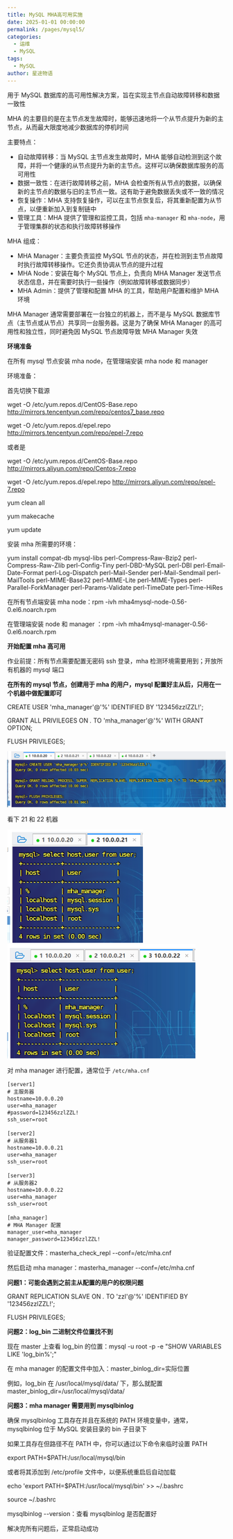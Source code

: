 ```yaml
---
title: MySQL MHA高可用实施
date: 2025-01-01 00:00:00
permalink: /pages/mysql5/
categories:
  - 运维
  - MySQL
tags:
  - MySQL
author: 星途物语
---
```

用于 MySQL 数据库的高可用性解决方案，旨在实现主节点自动故障转移和数据一致性

MHA 的主要目的是在主节点发生故障时，能够迅速地将一个从节点提升为新的主节点，从而最大限度地减少数据库的停机时间

主要特点：

- 自动故障转移：当 MySQL 主节点发生故障时，MHA 能够自动检测到这个故障，并将一个健康的从节点提升为新的主节点。这样可以确保数据库服务的高可用性
- 数据一致性：在进行故障转移之前，MHA 会检查所有从节点的数据，以确保新的主节点的数据与旧的主节点一致。这有助于避免数据丢失或不一致的情况
- 恢复操作：MHA 支持恢复操作，可以在主节点恢复后，将其重新配置为从节点，以便重新加入到复制链中
- 管理工具：MHA 提供了管理和监控工具，包括 `mha-manager` 和 `mha-node`，用于管理集群的状态和执行故障转移操作

MHA 组成：

- MHA Manager：主要负责监控 MySQL 节点的状态，并在检测到主节点故障时执行故障转移操作。它还负责协调从节点的提升过程
- MHA Node：安装在每个 MySQL 节点上，负责向 MHA Manager 发送节点状态信息，并在需要时执行一些操作（例如故障转移或数据同步）
- MHA Admin：提供了管理和配置 MHA 的工具，帮助用户配置和维护 MHA 环境

MHA Manager 通常需要部署在一台独立的机器上，而不是与 MySQL 数据库节点（主节点或从节点）共享同一台服务器。这是为了确保 MHA Manager 的高可用性和独立性，同时避免因 MySQL 节点故障导致 MHA Manager 失效

**环境准备**

在所有 mysql 节点安装 mha node，在管理端安装 mha node 和 manager

环境准备：

首先切换下载源

wget -O /etc/yum.repos.d/CentOS-Base.repo http://mirrors.tencentyun.com/repo/centos7_base.repo

wget -O /etc/yum.repos.d/epel.repo http://mirrors.tencentyun.com/repo/epel-7.repo

或者是

wget -O /etc/yum.repos.d/CentOS-Base.repo http://mirrors.aliyun.com/repo/Centos-7.repo

wget -O /etc/yum.repos.d/epel.repo http://mirrors.aliyun.com/repo/epel-7.repo

yum clean all

yum makecache

yum update

安装 mha 所需要的环境：

yum install compat-db mysql-libs perl-Compress-Raw-Bzip2 perl-Compress-Raw-Zlib perl-Config-Tiny perl-DBD-MySQL perl-DBI perl-Email-Date-Format perl-Log-Dispatch perl-Mail-Sender perl-Mail-Sendmail perl-MailTools perl-MIME-Base32 perl-MIME-Lite perl-MIME-Types perl-Parallel-ForkManager perl-Params-Validate perl-TimeDate perl-Time-HiRes

在所有节点端安装 mha node：rpm -ivh mha4mysql-node-0.56-0.el6.noarch.rpm

在管理端安装 node 和 manager ：rpm -ivh mha4mysql-manager-0.56-0.el6.noarch.rpm

**开始配置 mha 高可用**

作业前提：所有节点需要配置无密码 ssh 登录，mha 检测环境需要用到；开放所有机器的 mysql 端口

**在所有的 mysql 节点，创建用于 mha 的用户，mysql 配置好主从后，只用在一个机器中做配置即可**

CREATE USER 'mha_manager'@'%' IDENTIFIED BY '123456zzlZZL!';

GRANT ALL PRIVILEGES ON *.* TO 'mha_manager'@'%' WITH GRANT OPTION;

FLUSH PRIVILEGES;

 <img src="/img/image-20240816102916342.png" alt="image-20240816102916342" style="zoom:80%;" />

看下 21 和 22 机器

 <img src="/img/image-20240816102939696.png" alt="image-20240816102939696" style="zoom:80%;" />

 <img src="/img/image-20240816103001090.png" alt="image-20240816103001090" style="zoom:80%;" />

对 mha manager 进行配置，通常位于 `/etc/mha.cnf`

```shell
[server1]
# 主服务器
hostname=10.0.0.20
user=mha_manager
#password=123456zzlZZL!
ssh_user=root

[server2]
# 从服务器1
hostname=10.0.0.21
user=mha_manager
ssh_user=root

[server3]
# 从服务器2
hostname=10.0.0.22
user=mha_manager
ssh_user=root

[mha_manager]
# MHA Manager 配置
manager_user=mha_manager
manager_password=123456zzlZZL!
```

验证配置文件：masterha_check_repl --conf=/etc/mha.cnf

然后启动 mha manager：masterha_manager --conf=/etc/mha.cnf

**问题1：可能会遇到之前主从配置的用户的权限问题**

GRANT REPLICATION SLAVE ON *.* TO 'zzl'@'%' IDENTIFIED BY '123456zzlZZL!';

FLUSH PRIVILEGES;

**问题2：log_bin 二进制文件位置找不到**

现在 master 上查看 log_bin 的位置：mysql -u root -p -e "SHOW VARIABLES LIKE 'log_bin%';"

在 mha manager 的配置文件中加入：master_binlog_dir=实际位置

例如，log_bin 在 /usr/local/mysql/data/ 下，那么就配置 master_binlog_dir=/usr/local/mysql/data/

**问题3：mha manager 需要用到 mysqlbinlog**

确保 mysqlbinlog 工具存在并且在系统的 PATH 环境变量中，通常，mysqlbinlog 位于 MySQL 安装目录的 bin 子目录下

如果工具存在但路径不在 PATH 中，你可以通过以下命令来临时设置 PATH

export PATH=$PATH:/usr/local/mysql/bin

或者将其添加到 /etc/profile 文件中，以便系统重启后自动加载

echo 'export PATH=$PATH:/usr/local/mysql/bin' >> ~/.bashrc

source ~/.bashrc

mysqlbinlog --version：查看 mysqlbinlog 是否配置好

解决完所有问题后，正常启动成功